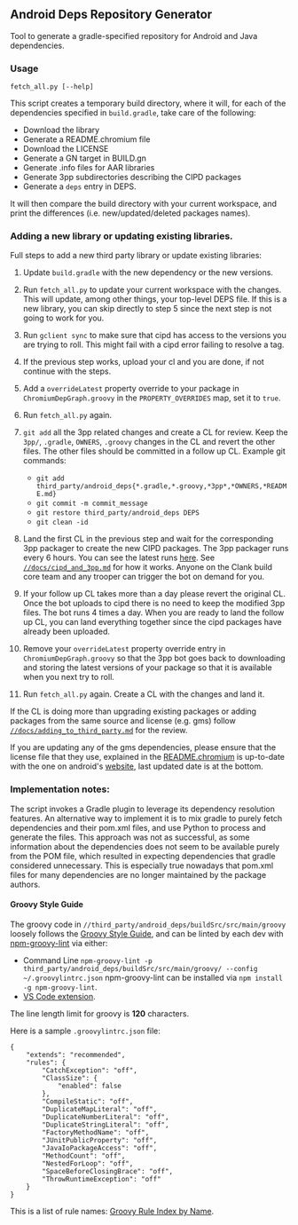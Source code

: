 Android Deps Repository Generator
---------------------------------

Tool to generate a gradle-specified repository for Android and Java
dependencies.

### Usage

    fetch_all.py [--help]

This script creates a temporary build directory, where it will, for each
of the dependencies specified in `build.gradle`, take care of the following:

  - Download the library
  - Generate a README.chromium file
  - Download the LICENSE
  - Generate a GN target in BUILD.gn
  - Generate .info files for AAR libraries
  - Generate 3pp subdirectories describing the CIPD packages
  - Generate a `deps` entry in DEPS.

It will then compare the build directory with your current workspace, and
print the differences (i.e. new/updated/deleted packages names).

### Adding a new library or updating existing libraries.
Full steps to add a new third party library or update existing libraries:

1. Update `build.gradle` with the new dependency or the new versions.

2. Run `fetch_all.py` to update your current workspace with the changes. This
   will update, among other things, your top-level DEPS file. If this is a new
   library, you can skip directly to step 5 since the next step is not going to
   work for you.

3. Run `gclient sync` to make sure that cipd has access to the versions you are
   trying to roll. This might fail with a cipd error failing to resolve a tag.

4. If the previous step works, upload your cl and you are done, if not continue
   with the steps.

5. Add a `overrideLatest` property override to your package in
   `ChromiumDepGraph.groovy` in the `PROPERTY_OVERRIDES` map, set it to `true`.

6. Run `fetch_all.py` again.

7. `git add` all the 3pp related changes and create a CL for review. Keep the
   `3pp/`, `.gradle`, `OWNERS`, `.groovy` changes in the CL and revert the other
   files. The other files should be committed in a follow up CL. Example git commands:
   * `git add third_party/android_deps{*.gradle,*.groovy,*3pp*,*OWNERS,*README.md}`
   * `git commit -m commit_message`
   * `git restore third_party/android_deps DEPS`
   * `git clean -id`

8. Land the first CL in the previous step and wait for the corresponding 3pp
   packager to create the new CIPD packages. The 3pp packager runs every 6
   hours.  You can see the latest runs [here][3pp_bot]. See
   [`//docs/cipd_and_3pp.md`][cipd_and_3pp_doc] for how it works. Anyone on the
   Clank build core team and any trooper can trigger the bot on demand for you.

9. If your follow up CL takes more than a day please revert the original CL.
   Once the bot uploads to cipd there is no need to keep the modified 3pp files.
   The bot runs 4 times a day. When you are ready to land the follow up CL, you
   can land everything together since the cipd packages have already been
   uploaded.

10. Remove your `overrideLatest` property override entry in
    `ChromiumDepGraph.groovy` so that the 3pp bot goes back to downloading and
    storing the latest versions of your package so that it is available when you
    next try to roll.

11. Run `fetch_all.py` again. Create a CL with the changes and land it.

   If the CL is doing more than upgrading existing packages or adding packages
   from the same source and license (e.g. gms) follow
   [`//docs/adding_to_third_party.md`][docs_link] for the review.

If you are updating any of the gms dependencies, please ensure that the license
file that they use, explained in the [README.chromium][readme_chromium_link] is
up-to-date with the one on android's [website][android_sdk_link], last updated
date is at the bottom.

[3pp_bot]: https://ci.chromium.org/p/chromium/builders/ci/3pp-linux-amd64-packager
[cipd_and_3pp_doc]: ../../docs/cipd_and_3pp.md
[owners_link]: http://go/android-deps-owners
[docs_link]: ../../docs/adding_to_third_party.md
[android_sdk_link]: https://developer.android.com/studio/terms
[readme_chromium_link]: ./README.chromium

### Implementation notes:
The script invokes a Gradle plugin to leverage its dependency resolution
features. An alternative way to implement it is to mix gradle to purely fetch
dependencies and their pom.xml files, and use Python to process and generate
the files. This approach was not as successful, as some information about the
dependencies does not seem to be available purely from the POM file, which
resulted in expecting dependencies that gradle considered unnecessary. This is
especially true nowadays that pom.xml files for many dependencies are no longer
maintained by the package authors.

#### Groovy Style Guide
The groovy code in `//third_party/android_deps/buildSrc/src/main/groovy` loosely
follows the [Groovy Style Guide][groovy_style_guide], and can be linted by each
dev with [npm-groovy-lint][npm_groovy_lint] via either:
- Command Line
`npm-groovy-lint -p third_party/android_deps/buildSrc/src/main/groovy/ --config ~/.groovylintrc.json`
npm-groovy-lint can be installed via `npm install -g npm-groovy-lint`.
- [VS Code extension][vs_code_groovy_lint].

The line length limit for groovy is **120** characters.

Here is a sample `.groovylintrc.json` file:

```
{
    "extends": "recommended",
    "rules": {
        "CatchException": "off",
        "ClassSize": {
            "enabled": false
        },
        "CompileStatic": "off",
        "DuplicateMapLiteral": "off",
        "DuplicateNumberLiteral": "off",
        "DuplicateStringLiteral": "off",
        "FactoryMethodName": "off",
        "JUnitPublicProperty": "off",
        "JavaIoPackageAccess": "off",
        "MethodCount": "off",
        "NestedForLoop": "off",
        "SpaceBeforeClosingBrace": "off",
        "ThrowRuntimeException": "off"
    }
}
```

This is a list of rule names: [Groovy Rule Index by Name][groovy_rule_index].

[groovy_style_guide]: https://groovy-lang.org/style-guide.html
[npm_groovy_lint]: https://github.com/nvuillam/npm-groovy-lint
[vs_code_groovy_lint]: https://marketplace.visualstudio.com/items?itemName=NicolasVuillamy.vscode-groovy-lint
[groovy_rule_index]: https://codenarc.org/codenarc-rule-index-by-name.html
